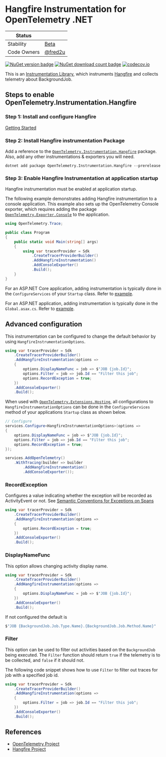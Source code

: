 # Hangfire Instrumentation for OpenTelemetry .NET

| Status      |           |
| ----------- | --------- |
| Stability   | [Beta](../../README.md#beta) |
| Code Owners | [@fred2u](https://github.com/fred2u) |

[![NuGet version badge](https://img.shields.io/nuget/v/OpenTelemetry.Instrumentation.Hangfire)](https://www.nuget.org/packages/OpenTelemetry.Instrumentation.Hangfire)
[![NuGet download count badge](https://img.shields.io/nuget/dt/OpenTelemetry.Instrumentation.Hangfire)](https://www.nuget.org/packages/OpenTelemetry.Instrumentation.Hangfire)
[![codecov.io](https://codecov.io/gh/open-telemetry/opentelemetry-dotnet-contrib/branch/main/graphs/badge.svg?flag=unittests-Instrumentation.Hangfire)](https://app.codecov.io/gh/open-telemetry/opentelemetry-dotnet-contrib?flags[0]=unittests-Instrumentation.Hangfire)

This is an
[Instrumentation Library](https://github.com/open-telemetry/opentelemetry-specification/blob/main/specification/glossary.md#instrumentation-library),
which instruments
[Hangfire](https://www.nuget.org/packages/Hangfire/)
and collects telemetry about BackgroundJob.

## Steps to enable OpenTelemetry.Instrumentation.Hangfire

### Step 1: Install and configure Hangfire

[Getting Started](https://docs.hangfire.io/en/latest/getting-started/index.html)

### Step 2: Install Hangfire instrumentation Package

Add a reference to the
[`OpenTelemetry.Instrumentation.Hangfire`](https://www.nuget.org/packages/OpenTelemetry.Instrumentation.Hangfire)
package. Also, add any other instrumentations & exporters you will need.

```shell
dotnet add package OpenTelemetry.Instrumentation.Hangfire --prerelease
```

### Step 3: Enable Hangfire Instrumentation at application startup

Hangfire instrumentation must be enabled at application startup.

The following example demonstrates adding Hangfire instrumentation to a
console application. This example also sets up the OpenTelemetry Console
exporter, which requires adding the package
[`OpenTelemetry.Exporter.Console`](https://github.com/open-telemetry/opentelemetry-dotnet/blob/main/src/OpenTelemetry.Exporter.Console/README.md)
to the application.

```csharp
using OpenTelemetry.Trace;

public class Program
{
    public static void Main(string[] args)
    {
        using var tracerProvider = Sdk
            .CreateTracerProviderBuilder()
            .AddHangfireInstrumentation()
            .AddConsoleExporter()
            .Build();
    }
}
```

For an ASP.NET Core application, adding instrumentation is typically done in
the `ConfigureServices` of your `Startup` class. Refer to [example](https://github.com/open-telemetry/opentelemetry-dotnet/blob/main/examples/AspNetCore/Program.cs).

For an ASP.NET application, adding instrumentation is typically done in the
`Global.asax.cs`. Refer to [example](../../examples/AspNet/Global.asax.cs).

## Advanced configuration

This instrumentation can be configured to change the default behavior by using
`HangfireInstrumentationOptions`.

```csharp
using var tracerProvider = Sdk
    .CreateTracerProviderBuilder()
    .AddHangfireInstrumentation(options =>
    {
        options.DisplayNameFunc = job => $"JOB {job.Id}";
        options.Filter = job => job.Id == "Filter this job";
        options.RecordException = true;
    })
    .AddConsoleExporter()
    .Build();
```

When used with
[`OpenTelemetry.Extensions.Hosting`](https://github.com/open-telemetry/opentelemetry-dotnet/blob/main/src/OpenTelemetry.Extensions.Hosting/README.md),
all configurations to `HangfireInstrumentationOptions`
can be done in the `ConfigureServices` method of your applications `Startup`
class as shown below.

```csharp
// Configure
services.Configure<HangfireInstrumentationOptions>(options =>
{
    options.DisplayNameFunc = job => $"JOB {job.Id}";
    options.Filter = job => job.Id == "Filter this job";
    options.RecordException = true;
});

services.AddOpenTelemetry()
    .WithTracing(builder => builder
        .AddHangfireInstrumentation()
        .AddConsoleExporter());
```

### RecordException

Configures a value indicating whether the exception will be recorded as
ActivityEvent or not. See
[Semantic Conventions for Exceptions on Spans](https://github.com/open-telemetry/semantic-conventions/blob/main/docs/exceptions/exceptions-spans.md)

```csharp
using var tracerProvider = Sdk
    .CreateTracerProviderBuilder()
    .AddHangfireInstrumentation(options =>
    {
        options.RecordException = true;
    })
    .AddConsoleExporter()
    .Build();
```

### DisplayNameFunc

This option allows changing activity display name.

```C#
using var tracerProvider = Sdk
    .CreateTracerProviderBuilder()
    .AddHangfireInstrumentation(options =>
    {
        options.DisplayNameFunc = job => $"JOB {job.Id}";
    })
    .AddConsoleExporter()
    .Build();
```

If not configured the default is

```C#
$"JOB {BackgroundJob.Job.Type.Name}.{BackgroundJob.Job.Method.Name}"
```

### Filter

This option can be used to filter out activities based on the `BackgroundJob`
being executed. The `Filter` function should return `true` if the telemetry is
to be collected, and `false` if it should not.

The following code snippet shows how to use `Filter` to filter out traces for
job with a specified job id.

```csharp
using var tracerProvider = Sdk
    .CreateTracerProviderBuilder()
    .AddHangfireInstrumentation(options =>
    {
        options.Filter = job => job.Id == "Filter this job";
    })
    .AddConsoleExporter()
    .Build();
```

## References

* [OpenTelemetry Project](https://opentelemetry.io/)
* [Hangfire Project](https://www.hangfire.io/)
